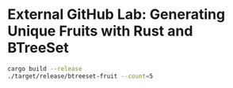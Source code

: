 # External GitHub Lab: Generating Unique Fruits with Rust and BTreeSet

```bash
cargo build --release
./target/release/btreeset-fruit --count=5
```
